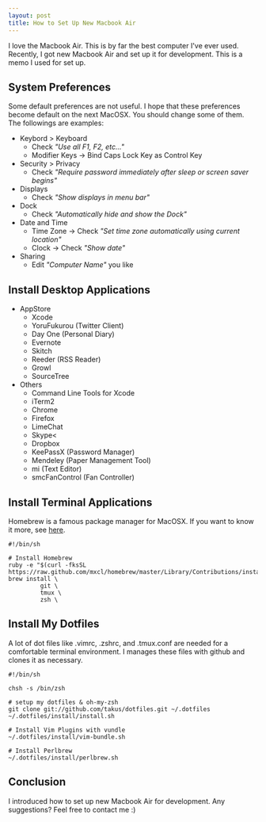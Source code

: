 ```yaml
---
layout: post
title: How to Set Up New Macbook Air
---
```


I love the Macbook Air. This is by far the best computer I've ever used. Recently, I got new Macbook Air and set up it for development. This is a memo I used for set up.

## System Preferences

Some default preferences are not useful. I hope that these preferences become default on the next MacOSX. You should change some of them. The followings are examples:

- Keybord > Keyboard
    - Check *"Use all F1, F2, etc..."*
    - Modifier Keys -> Bind Caps Lock Key as Control Key
- Security > Privacy
    - Check *"Require password immediately after sleep or screen saver begins"*
- Displays
    - Check *"Show displays in menu bar"*
- Dock
    - Check *"Automatically hide and show the Dock"*
- Date and Time
    - Time Zone -> Check *"Set time zone automatically using current location"*
    - Clock -> Check *"Show date"*
- Sharing
    - Edit *"Computer Name"* you like

## Install Desktop Applications

- AppStore
    - Xcode
    - YoruFukurou (Twitter Client)
    - Day One (Personal Diary)
    - Evernote
    - Skitch
    - Reeder (RSS Reader)
    - Growl
    - SourceTree
- Others
    - Command Line Tools for Xcode
    - iTerm2
    - Chrome
    - Firefox
    - LimeChat
    - Skype<
    - Dropbox
    - KeePassX (Password Manager)
    - Mendeley (Paper Management Tool)
    - mi (Text Editor)
    - smcFanControl (Fan Controller)

## Install Terminal Applications

Homebrew is a famous package manager for MacOSX. If you want to know it more, see [here](http://mxcl.github.com/homebrew/).

```
#!/bin/sh
 
# Install Homebrew
ruby -e "$(curl -fksSL https://raw.github.com/mxcl/homebrew/master/Library/Contributions/install_homebrew.rb)"
brew install \
         git \
         tmux \
         zsh \
```

## Install My Dotfiles

A lot of dot files like .vimrc, .zshrc, and .tmux.conf are needed for a comfortable terminal environment. I manages these files with github and clones it as necessary.

```
#!/bin/sh
 
chsh -s /bin/zsh
 
# setup my dotfiles & oh-my-zsh
git clone git://github.com/takus/dotfiles.git ~/.dotfiles
~/.dotfiles/install/install.sh 
 
# Install Vim Plugins with vundle
~/.dotfiles/install/vim-bundle.sh 
 
# Install Perlbrew
~/.dotfiles/install/perlbrew.sh 
```

## Conclusion

I introduced how to set up new Macbook Air for development. Any suggestions? Feel free to contact me :)
